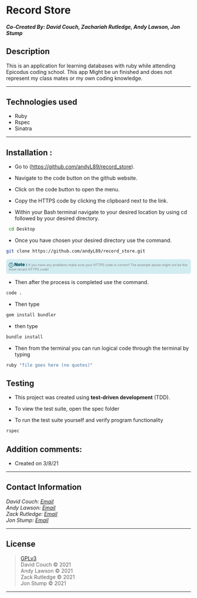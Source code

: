 # Record Store
#### *Co-Created By: David Couch, Zachariah Rutledge, Andy Lawson, Jon Stump*


## Description
This is an application for learning databases with ruby while attending Epicodus coding school. This app Might be un finished and does not represent my class mates or my own coding knowledge.

* * *

## Technologies used

* Ruby
* Rspec
* Sinatra

* * *

## Installation :

* Go to (https://github.com/andyL89/record_store).

* Navigate to the code button on the github website.

* Click on the code button to open the menu.

- Copy the HTTPS code by clicking the clipboard next to the link.

- Within your Bash terminal navigate to your desired location by using cd followed by your desired directory.
```bash
 cd Desktop
```

- Once you have chosen your desired directory use the command.
```bash
git clone https://github.com/andyL89/record_store.git
```

<div
  style="
    background-color: #d1ecf1;
    color: grey; padding: 6px;
    font-size: 9px;
    border-radius: 5px;
    border: 1px solid #d4ecf1;
    margin-bottom: 12px"
>
  <span
    style="
      font-size: 12px;
      font-weight: 600;
      color: #0c5460;"
  >
    ⓘ
  </span>
  <span
    style="
      font-size: 12px;
      font-weight: 900;
      color: #0c5460;
      margin-bottom: 24px"
  >
    Note :
  </span>
  If you have any problems make sure your HTTPS code is correct! The example above might not be the most recent HTTPS code!
</div>


* Then after the process is completed use the command.

``` bash
code .
```

* Then type

``` bash
gem install bundler

```
* then type

``` bash
bundle install
```
* Then from the terminal you can run logical code through the terminal by typing
```bash
ruby "file goes here (no quotes)"
```

## Testing
* This project was created using **test-driven development** (TDD).

* To view the test suite, open the spec folder

* To run the test suite yourself and verify program functionality

```bash
rspec
```

## Addition comments:
* Created on 3/8/21

* * *

## Contact Information

_David Couch: [Email](dcouch440@gmail.com)_\
_Andy Lawson: [Email](alawson89@gmail.com)_\
_Zack Rutledge: [Email](thorgrim88@gmail.com)_\
_Jon Stump: [Email](jmstump@gmail.com)_

* * *

## License
> [GPLv3](https://choosealicense.com/licenses/gpl-3.0/)\
> David Couch &copy; 2021\
> Andy Lawson &copy; 2021\
> Zack Rutledge &copy; 2021\
> Jon Stump &copy; 2021

* * *
